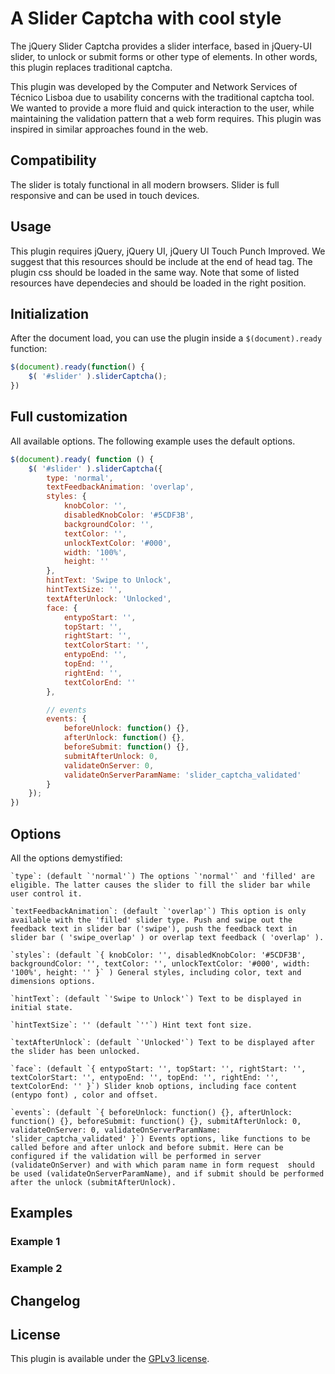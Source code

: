 A Slider Captcha with cool style
========================

The jQuery Slider Captcha provides a slider interface, based in jQuery-UI slider, to unlock or submit forms or other type of elements. In other words, this plugin replaces traditional captcha. 

This plugin was developed by the Computer and Network Services of Técnico Lisboa due to usability concerns with the traditional captcha tool. We wanted to provide a more fluid and quick interaction to the user, while maintaining the validation pattern that a web form requires. This plugin was inspired in similar approaches found in the web.


## Compatibility

The slider is totaly functional in all modern browsers. Slider is full responsive and can be used in touch devices.


## Usage

This plugin requires jQuery, jQuery UI, jQuery UI Touch Punch Improved. We suggest that this resources should be include at the end of head tag. The plugin css should be loaded in the same way. Note that some of listed resources have dependecies and should be loaded in the right position.

<link rel="stylesheet" href="/path/to/slider-captcha.css" media="screen">

<script src="/path/to/jquery.min.js"></script>

<script src="/path/to/jquery.ui.core.js"></script>
<script src="/path/to/jquery.ui.widget.js"></script>
<script src="/path/to/jquery.ui.mouse.js"></script>
<script src="/path/to/jquery.ui.draggable.js"></script>
<script src="/path/to/jquery.ui.droppable.js"></script>

<script src="/path/to/jquery.ui.touch-punch-improved.js"></script>

<script src="/path/to/slider-captcha.js"></script>


## Initialization

After the document load, you can use the plugin inside a `$(document).ready` function:

```javascript
$(document).ready(function() {
	$( '#slider' ).sliderCaptcha();	
})
```

## Full customization

All available options. The following example uses the default options.

```javascript
$(document).ready( function () {
	$( '#slider' ).sliderCaptcha({
		type: 'normal',
		textFeedbackAnimation: 'overlap',
		styles: {
			knobColor: '',
			disabledKnobColor: '#5CDF3B',
			backgroundColor: '',
			textColor: '',
			unlockTextColor: '#000',
			width: '100%',
			height: ''
		},
		hintText: 'Swipe to Unlock',
		hintTextSize: '',
		textAfterUnlock: 'Unlocked',
		face: {
			entypoStart: '',
			topStart: '',
			rightStart: '',
			textColorStart: '',
			entypoEnd: '',
			topEnd: '',
			rightEnd: '',
			textColorEnd: ''
		},

		// events
		events: {
			beforeUnlock: function() {},
			afterUnlock: function() {},
			beforeSubmit: function() {},
			submitAfterUnlock: 0,
			validateOnServer: 0,
			validateOnServerParamName: 'slider_captcha_validated'
		}		
	});
})
```

## Options

All the options demystified:

	`type`: (default `'normal'`) The options `'normal'` and 'filled' are eligible. The latter causes the slider to fill the slider bar while user control it.

	`textFeedbackAnimation`: (default `'overlap'`) This option is only available with the 'filled' slider type. Push and swipe out the feedback text in slider bar ('swipe'), push the feedback text in slider bar ( 'swipe_overlap' ) or overlap text feedback ( 'overlap' ).
	
	`styles`: (default `{ knobColor: '', disabledKnobColor: '#5CDF3B', backgroundColor: '', textColor: '', unlockTextColor: '#000', width: '100%', height: '' }` ) General styles, including color, text and dimensions options.

	`hintText`: (default `'Swipe to Unlock'`) Text to be displayed in initial state.

	`hintTextSize`: '' (default `''`) Hint text font size.
	
	`textAfterUnlock`: (default `'Unlocked'`) Text to be displayed after the slider has been unlocked.

	`face`: (default `{ entypoStart: '', topStart: '', rightStart: '', textColorStart: '', entypoEnd: '', topEnd: '', rightEnd: '', textColorEnd: '' }`) Slider knob options, including face content (entypo font) , color and offset.

	`events`: (default `{ beforeUnlock: function() {}, afterUnlock: function() {}, beforeSubmit: function() {}, submitAfterUnlock: 0, validateOnServer: 0, validateOnServerParamName: 'slider_captcha_validated' }`) Events options, like functions to be called before and after unlock and before submit. Here can be configured if the validation will be performed in server (validateOnServer) and with which param name in form request  should be used (validateOnServerParamName), and if submit should be performed after the unlock (submitAfterUnlock).


## Examples

### Example 1 

### Example 2 

## Changelog


## License

This plugin is available under the [GPLv3 license](https://www.gnu.org/copyleft/gpl.html).



